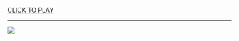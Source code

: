 
<a href="https://premium76.site?title=unblocked_games_12&ref=13M">CLICK TO PLAY</a></h3>
<hr>

<a href="https://premium76.site?title=unblocked_games_12&ref=13M"><img src="https://clearcache.store/games.png"></a>


